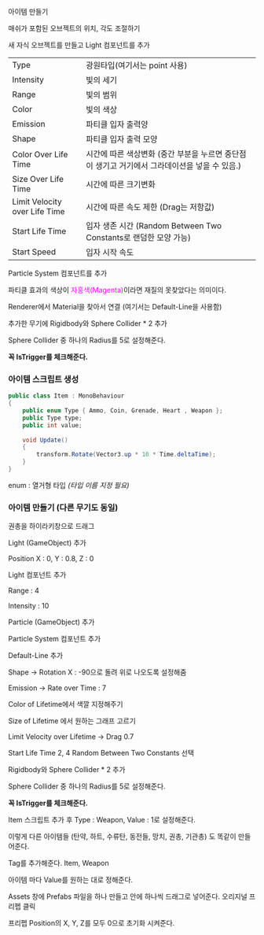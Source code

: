 아이템 만들기

매쉬가 포함된 오브젝트의 위치, 각도 조절하기

새 자식 오브젝트를 만들고 Light 컴포넌트를 추가

|                               |                                                              |
| ----------------------------- | ------------------------------------------------------------ |
| Type                          | 광원타입(여기서는 point 사용)                                |
| Intensity                     | 빛의 세기                                                    |
| Range                         | 빛의 범위                                                    |
| Color                         | 빛의 색상                                                    |
| Emission                      | 파티클 입자 출력양                                           |
| Shape                         | 파티클 입자 출력 모양                                        |
| Color Over Life Time          | 시간에 따른 색상변화 (중간 부분을 누르면 중단점이 생기고 거기에서 그라데이션을 넣을 수 있음.) |
| Size Over Life Time           | 시간에 따른 크기변화                                         |
| Limit Velocity over Life Time | 시간에 따른 속도 제한 (Drag는 저항값)                        |
| Start Life Time               | 입자 생존 시간 (Random Between Two Constants로 랜덤한 모양 가능) |
| Start Speed                   | 입자 시작 속도                                               |



Particle System 컴포넌트를 추가

파티클 효과의 색상이 <a style = "color: Magenta">자홍색(Magenta)</a>이라면 재질의 못찾았다는 의미이다.

Renderer에서 Material을 찾아서 연결 (여기서는 Default-Line을 사용함)

추가한 무기에 Rigidbody와 Sphere Collider * 2 추가

Sphere Collider 중 하나의 Radius를 5로 설정해준다.

**꼭 IsTrigger를 체크해준다.**



### 아이템 스크립트 생성

```c#
public class Item : MonoBehaviour
{
    public enum Type { Ammo, Coin, Grenade, Heart , Weapon };
    public Type type;
    public int value;
    
    void Update()
    {
        transform.Rotate(Vector3.up * 10 * Time.deltaTime);
    }
}
```

enum : 열거형 타입 *(타입 이름 지정 필요)*



### 아이템 만들기 (다른 무기도 동일)

권총을 하이라키창으로 드래그

Light (GameObject) 추가

Position X : 0, Y : 0.8, Z : 0

Light 컴포넌트 추가 

Range : 4

Intensity : 10



Particle (GameObject) 추가

Particle System 컴포넌트 추가

Default-Line 추가

Shape -> Rotation X : -90으로 돌려 위로 나오도록 설정해줌

Emission -> Rate over Time :  7

Color of Lifetime에서 색깔 지정해주기

Size of Lifetime 에서 원하는 그래프 고르기

Limit Velocity over Lifetime -> Drag 0.7

Start Life Time 2, 4   Random Between Two Constants 선택

Rigidbody와 Sphere Collider * 2 추가

Sphere Collider 중 하나의 Radius를 5로 설정해준다.

**꼭 IsTrigger를 체크해준다.**

Item 스크립트 추가 후 Type : Weapon, Value : 1로 설정해준다.

이렇게 다른 아이템들 (탄약, 하트, 수류탄, 동전들, 망치, 권총, 기관총) 도 똑같이 만들어준다.

Tag를 추가해준다. Item, Weapon

아이템 마다 Value를 원하는 대로 정해준다.

Assets 창에 Prefabs 파일을 하나 만들고 안에 하나씩 드래그로 넣어준다. 오리지널 프리펩 클릭

프리펩 Position의 X, Y, Z를 모두 0으로 초기화 시켜준다.
